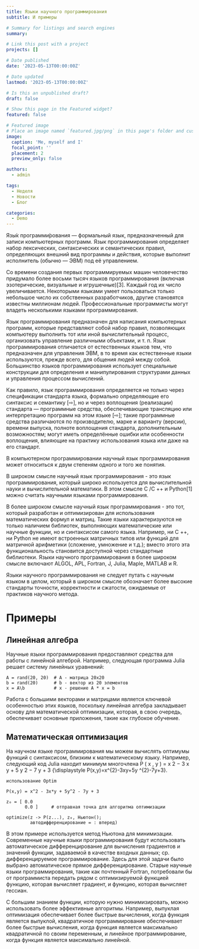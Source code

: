 ```yaml
---
title: Языки научного программирования
subtitle: И примеры

# Summary for listings and search engines
summary: 

# Link this post with a project
projects: []

# Date published
date: '2023-05-13T00:00:00Z'

# Date updated
lastmod: '2023-05-13T00:00:00Z'

# Is this an unpublished draft?
draft: false

# Show this page in the Featured widget?
featured: false

# Featured image
# Place an image named `featured.jpg/png` in this page's folder and customize its options here.
image:
  caption: 'Me, myself and I'
  focal_point: ''
  placement: 2
  preview_only: false

authors:
  - admin

tags:
  - Неделя
  - Новости
  - Блог

categories:
  - Demo
---
```


Язы́к программи́рования — формальный язык, предназначенный для записи компьютерных программ. Язык программирования определяет набор лексических, синтаксических и семантических правил, определяющих внешний вид программы и действия, которые выполнит исполнитель (обычно — ЭВМ) под её управлением.

Со времени создания первых программируемых машин человечество придумало более восьми тысяч языков программирования (включая эзотерические, визуальные и игрушечные)[3]. Каждый год их число увеличивается. Некоторыми языками умеет пользоваться только небольшое число их собственных разработчиков, другие становятся известны миллионам людей. Профессиональные программисты могут владеть несколькими языками программирования.

Язык программирования предназначен для написания компьютерных программ, которые представляют собой набор правил, позволяющих компьютеру выполнить тот или иной вычислительный процесс, организовать управление различными объектами, и т. п. Язык программирования отличается от естественных языков тем, что предназначен для управления ЭВМ, в то время как естественные языки используются, прежде всего, для общения людей между собой. Большинство языков программирования использует специальные конструкции для определения и манипулирования структурами данных и управления процессом вычислений.

Как правило, язык программирования определяется не только через спецификации стандарта языка, формально определяющие его синтаксис и семантику [⇨], но и через воплощения (реализации) стандарта — программные средства, обеспечивающие трансляцию или интерпретацию программ на этом языке [⇨]; такие программные средства различаются по производителю, марке и варианту (версии), времени выпуска, полноте воплощения стандарта, дополнительным возможностям; могут иметь определённые ошибки или особенности воплощения, влияющие на практику использования языка или даже на его стандарт. 

В компьютерном программировании научный язык программирования может относиться к двум степеням одного и того же понятия.

В широком смысле научный язык программирования - это язык программирования, который широко используется для вычислительной науки и вычислительной математики. В этом смысле C /C ++ и Python[1] можно считать научными языками программирования.

В более широком смысле научный язык программирования - это тот, который разработан и оптимизирован для использования математических формул и матриц. Такие языки характеризуются не только наличием библиотек, выполняющих математические или научные функции, но и синтаксисом самого языка. Например, ни C ++, ни Python не имеют встроенных матричных типов или функций для матричной арифметики (сложение, умножение и т.д.); вместо этого эта функциональность становится доступной через стандартные библиотеки. Языки научного программирования в более широком смысле включают ALGOL, APL, Fortran, J, Julia, Maple, MATLAB и R.

Языки научного программирования не следует путать с научным языком в целом, который в широком смысле обозначает более высокие стандарты точности, корректности и сжатости, ожидаемые от практиков научного метода.

# Примеры

## Линейная алгебра

Научные языки программирования предоставляют средства для работы с линейной алгеброй. Например, следующая программа Julia решает систему линейных уравнений:
```
A = rand(20, 20)  # A - матрица 20x20
b = rand(20)      # b - вектор из 20 элементов
x = A\b           # x - решение A * x = b
```

Работа с большими векторами и матрицами является ключевой особенностью этих языков, поскольку линейная алгебра закладывает основу для математической оптимизации, которая, в свою очередь, обеспечивает основные приложения, такие как глубокое обучение.

## Математическая оптимизация

На научном языке программирования мы можем вычислять оптимумы функций с синтаксисом, близким к математическому языку. Например, следующий код Julia находит минимум многочлена P ( x , y ) = x 2 − 3 x y + 5 y 2 − 7 y + 3 {\displaystyle P(x,y)=x^{2}-3xy+5y ^{2}-7y+3}.
```
использование Optim

P(x,y) = x^2 - 3x*y + 5y^2 - 7y + 3

z₀ = [ 0.0
       0.0 ]     # отправная точка для алгоритма оптимизации

optimize(z -> P(z...), z₀, Ньютон();
         автодифференцирование = : вперед)
```

В этом примере используется метод Ньютона для минимизации. Современные научные языки программирования будут использовать автоматическое дифференцирование для вычисления градиентов и значений функции, задаваемой в качестве входных данных; ср. дифференцируемое программирование. Здесь для этой задачи было выбрано автоматическое прямое дифференцирование. Старые научные языки программирования, такие как почтенный Fortran, потребовали бы от программиста передать рядом с оптимизируемой функцией функцию, которая вычисляет градиент, и функцию, которая вычисляет гессиан.

С большим знанием функции, которую нужно минимизировать, можно использовать более эффективные алгоритмы. Например, выпуклая оптимизация обеспечивает более быстрые вычисления, когда функция является выпуклой, квадратичное программирование обеспечивает более быстрые вычисления, когда функция является максимально квадратичной по своим переменным, и линейное программирование, когда функция является максимально линейной. 
